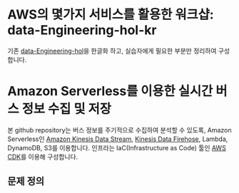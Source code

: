# AWS의 몇가지 서비스를 활용한 워크샵: data-Engineering-hol-kr

기존 [data-Engineering-hol](https://catalog.us-east-1.prod.workshops.aws/workshops/976050cc-0606-4b23-b49f-ca7b8ac4b153/en-US/)을 한글화 하고, 실습자에게 필요한 부분만 정리하여 구성합니다.

# Amazon Serverless를 이용한 실시간 버스 정보 수집 및 저장

본 github repository는 버스 정보를 주기적으로 수집하여 분석할 수 있도록, Amazon Serverless인 [Amazon Kinesis Data Stream](https://github.com/kyopark2014/technical-summary/blob/main/kinesis-data-stream.md), [Kinesis Data Firehose](https://github.com/kyopark2014/technical-summary/blob/main/kinesis-data-firehose.md), Lambda, DynamoDB, S3를 이용합니다. 인프라는 IaC(Infrastructure as Code) 툴인 [AWS CDK](https://github.com/kyopark2014/technical-summary/blob/main/cdk-introduction.md)를 이용해 구성합니다. 

## 문제 정의
